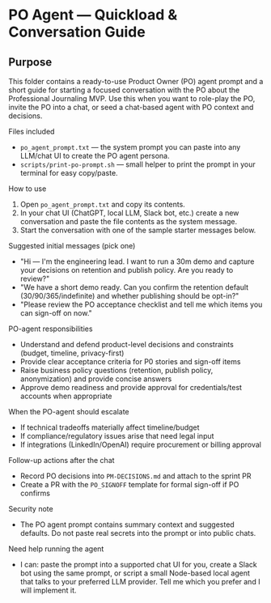 # PO Agent — Quickload & Conversation Guide

Purpose
-------
This folder contains a ready-to-use Product Owner (PO) agent prompt and a short guide for starting a focused conversation with the PO about the Professional Journaling MVP. Use this when you want to role-play the PO, invite the PO into a chat, or seed a chat-based agent with PO context and decisions.

Files included
- `po_agent_prompt.txt` — the system prompt you can paste into any LLM/chat UI to create the PO agent persona.
- `scripts/print-po-prompt.sh` — small helper to print the prompt in your terminal for easy copy/paste.

How to use
1. Open `po_agent_prompt.txt` and copy its contents.
2. In your chat UI (ChatGPT, local LLM, Slack bot, etc.) create a new conversation and paste the file contents as the system message.
3. Start the conversation with one of the sample starter messages below.

Suggested initial messages (pick one)
- "Hi — I'm the engineering lead. I want to run a 30m demo and capture your decisions on retention and publish policy. Are you ready to review?"
- "We have a short demo ready. Can you confirm the retention default (30/90/365/indefinite) and whether publishing should be opt-in?"
- "Please review the PO acceptance checklist and tell me which items you can sign-off on now."

PO-agent responsibilities
- Understand and defend product-level decisions and constraints (budget, timeline, privacy-first)
- Provide clear acceptance criteria for P0 stories and sign-off items
- Raise business policy questions (retention, publish policy, anonymization) and provide concise answers
- Approve demo readiness and provide approval for credentials/test accounts when appropriate

When the PO-agent should escalate
- If technical tradeoffs materially affect timeline/budget
- If compliance/regulatory issues arise that need legal input
- If integrations (LinkedIn/OpenAI) require procurement or billing approval

Follow-up actions after the chat
- Record PO decisions into `PM-DECISIONS.md` and attach to the sprint PR
- Create a PR with the `PO_SIGNOFF` template for formal sign-off if PO confirms

Security note
- The PO agent prompt contains summary context and suggested defaults. Do not paste real secrets into the prompt or into public chats.

Need help running the agent
- I can: paste the prompt into a supported chat UI for you, create a Slack bot using the same prompt, or script a small Node-based local agent that talks to your preferred LLM provider. Tell me which you prefer and I will implement it.
